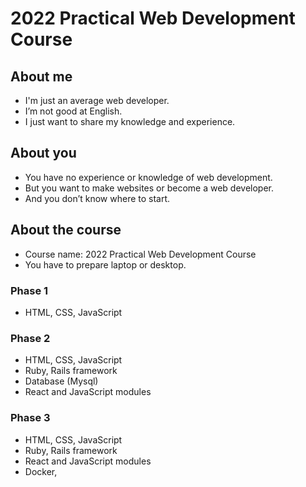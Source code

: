 
# 2022 Practical Web Development Course

## About me

- I'm just an average web developer.
- I’m not good at English.
- I just want to share my knowledge and experience. 

## About you 

- You have no experience or knowledge of web development. 
- But you want to make websites or become a web developer.
- And you don’t know where to start.

## About the course 
- Course name: 2022 Practical Web Development Course
- You have to prepare laptop or desktop. 

### Phase 1 
- HTML, CSS, JavaScript 

### Phase 2 
- HTML, CSS, JavaScript 
- Ruby, Rails framework 
- Database (Mysql)
- React and JavaScript modules

### Phase 3
- HTML, CSS, JavaScript 
- Ruby, Rails framework 
- React and JavaScript modules
- Docker, 
